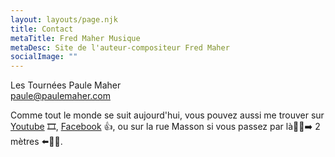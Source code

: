 ```yaml
---
layout: layouts/page.njk
title: Contact
metaTitle: Fred Maher Musique
metaDesc: Site de l'auteur-compositeur Fred Maher
socialImage: ""
---
```

[](mailto:fredmahermusique@gmail.com)Les Tournées Paule Maher\
<a href="mailto:(mailto:paule@paulemaher.com)paule@paulemaher.com">paule@paulemaher.com</a>[](mailto:paule@paulemaher.com)

Comme tout le monde se suit aujourd'hui, vous pouvez aussi me trouver sur [Youtube](https://www.youtube.com/channel/UCa6Mu7rVQ7BOkmsXrAFZRXQ/videos) 🎞️, <a href="https://www.facebook.com/Fred-Maher-Musique-111646130594143/" target="_blank" rel="noreferrer">Facebook</a> 👍, ou sur la rue Masson si vous passez par là🚶‍♀️➡️ 2 mètres ⬅️🚶‍♂️.